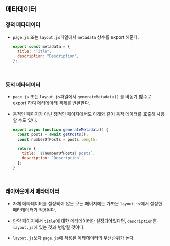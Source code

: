 ## 메타데이터

### 정적 메타데이터

- `page.js` 또는 `layout.js`파일에서 `metadata` 상수를 export 해준다.

  ```jsx
  export const metadata = {
    title: "Title",
    description: "Description",
  };
  ```

  <br/>

### 동적 메타데이터

- `page.js` 또는 `layout.js`파일에서 `generateMetadata()` 를 비동기 함수로 export 하여 메타데이터 객체를 반환한다.

- 동적인 페이지가 아닌 정적인 페이지에서도 아래와 같이 동적 데이터를 호출해 사용할 수도 있다.

  ```jsx
  export async function generateMetadata() {
    const posts = await getPosts();
    const numberOfPosts = posts.length;

    return {
      title: `${numberOfPosts} posts`,
      description: `Description`,
    };
  }
  ```

<br/>

### 레이아웃에서 메타데이터

- 자체 메타데이터를 설정하지 않은 모든 페이지에는 가까운 `layout.js`에서 설정한 메타데이터가 적용된다.

- 만약 페이지에서 `title`에 대한 메타데이터만 설정되어있다면, `description`은 `layout.js`에 있는 것과 병합될 것이다.

- `layout.js`보다 `page.js`에 적용된 메타데이터의 우선순위가 높다.
